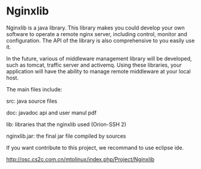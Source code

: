 Nginxlib
========

Nginxlib is a java library. This library makes you could develop your own software to operate a remote nginx server, including control, monitor and configuration. The API of the library is also comprehensive to you easily use it.

In the future, various of middleware management library will be developed, such as tomcat, traffic server and activemq. Using these libraries, your application will have the ability to manage remote middleware at your local host.

The main files include:

src: java source files

doc: javadoc api and user manul pdf

lib: libraries that the nginxlib used (Orion-SSH 2)

nginxlib.jar: the final jar file compiled by sources

If you want contribute to this project, we recommand to use eclipse ide.

http://osc.cs2c.com.cn/mtolinux/index.php/Project/Nginxlib
